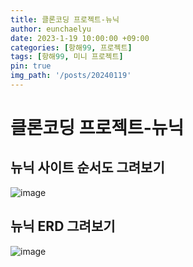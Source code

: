 ```yaml
---
title: 클론코딩 프로젝트-뉴닉
author: eunchaelyu
date: 2023-1-19 10:00:00 +09:00
categories: [항해99, 프로젝트]
tags: [항해99, 미니 프로젝트]
pin: true
img_path: '/posts/20240119'
---
```



# 클론코딩 프로젝트-뉴닉

## 뉴닉 사이트 순서도 그려보기    
![image](https://github.com/eunchaelyu/eunchaelyu.github.io/assets/119996957/82d3cfcc-b755-4d4f-a36e-e03e9bfe02cb)

## 뉴닉 ERD 그려보기    
![image](https://github.com/eunchaelyu/eunchaelyu.github.io/assets/119996957/295131e0-1595-4fb1-8e55-7f889aa0f8a6)
